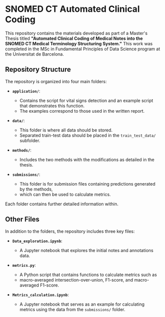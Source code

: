 # SNOMED CT Automated Clinical Coding

This repository contains the materials developed as part of a Master's Thesis titled **"Automated Clinical Coding of Medical Notes into the SNOMED CT Medical Terminology Structuring System."** This work was completed in the MSc in Fundamental Principles of Data Science program at the Universitat de Barcelona.

## Repository Structure

The repository is organized into four main folders:

- **`application/`**: 
  - Contains the script for vital signs detection and an example script that demonstrates this function. 
  - The examples correspond to those used in the written report.

- **`data/`**: 
  - This folder is where all data should be stored. 
  - Separated train-test data should be placed in the `train_test_data/` subfolder.

- **`methods/`**: 
  - Includes the two methods with the modifications as detailed in the thesis.

- **`submissions/`**: 
  - This folder is for submission files containing predictions generated by the methods, 
  - which can then be used to calculate metrics.

Each folder contains further detailed information within.

## Other Files

In addition to the folders, the repository includes three key files:

- **`Data_exploration.ipynb`**: 
  - A Jupyter notebook that explores the initial notes and annotations data.

- **`metrics.py`**: 
  - A Python script that contains functions to calculate metrics such as 
  - macro-averaged intersection-over-union, F1-score, and macro-averaged F1-score.

- **`Metrics_calculation.ipynb`**: 
  - A Jupyter notebook that serves as an example for calculating metrics using the data from the `submissions/` folder.
